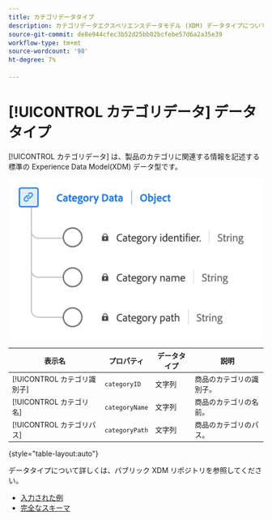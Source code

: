 ```yaml
---
title: カテゴリデータタイプ
description: カテゴリデータエクスペリエンスデータモデル (XDM) データタイプについて説明します。
source-git-commit: de8e944cfec3b52d25bb02bcfebe57d6a2a35e39
workflow-type: tm+mt
source-wordcount: '98'
ht-degree: 7%

---
```


# [!UICONTROL カテゴリデータ] データタイプ

[!UICONTROL カテゴリデータ] は、製品のカテゴリに関連する情報を記述する標準の Experience Data Model(XDM) データ型です。

![カテゴリデータタイプの図です。](../images/data-types/category-data.png)

| 表示名 | プロパティ | データタイプ | 説明 |
|-----------------|--------------------|-----------|------------------------------------------|
| [!UICONTROL カテゴリ識別子] | `categoryID` | 文字列 | 商品のカテゴリの識別子。 |
| [!UICONTROL カテゴリ名] | `categoryName` | 文字列 | 商品のカテゴリの名前。 |
| [!UICONTROL カテゴリパス] | `categoryPath` | 文字列 | 商品のカテゴリのパス。 |

{style="table-layout:auto"}

データタイプについて詳しくは、パブリック XDM リポジトリを参照してください。

* [入力された例](https://github.com/adobe/xdm/blob/master/components/datatypes/categorydata.example.1.json)
* [完全なスキーマ](https://github.com/adobe/xdm/blob/master/components/datatypes/categorydata.schema.json)
